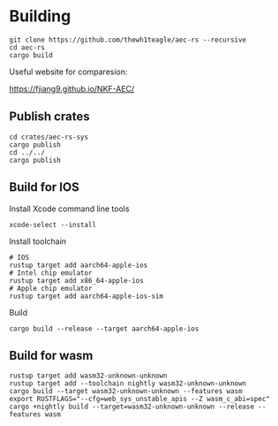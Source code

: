 # Building

```console
git clone https://github.com/thewh1teagle/aec-rs --recursive
cd aec-rs
cargo build
```

Useful website for comparesion:

https://fjiang9.github.io/NKF-AEC/

## Publish crates

```console
cd crates/aec-rs-sys
cargo publish
cd ../../
cargo publish
```

## Build for IOS

Install Xcode command line tools

```console
xcode-select --install
```

Install toolchain

```console
# IOS
rustup target add aarch64-apple-ios
# Intel chip emulator
rustup target add x86_64-apple-ios
# Apple chip emulator
rustup target add aarch64-apple-ios-sim
```

Build

```console
cargo build --release --target aarch64-apple-ios
```

## Build for wasm

```console
rustup target add wasm32-unknown-unknown
rustup target add --toolchain nightly wasm32-unknown-unknown
cargo build --target wasm32-unknown-unknown --features wasm
export RUSTFLAGS="--cfg=web_sys_unstable_apis --Z wasm_c_abi=spec"
cargo +nightly build --target=wasm32-unknown-unknown --release --features wasm
```
